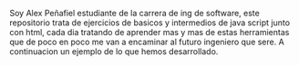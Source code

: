 Soy Alex Peñafiel estudiante de la carrera de ing de software, este repositorio trata de ejercicios de basicos y intermedios de java script junto con html, 
cada dia tratando de aprender mas y mas
de estas herramientas que de poco en poco me van a encaminar al futuro ingeniero que sere. 
A continuacion un ejemplo de lo que hemos desarrollado.




<!---
alexap05/alexap05 is a ✨ special ✨ repository because its `README.md` (this file) appears on your GitHub profile.
You can click the Preview link to take a look at your changes.
--->
